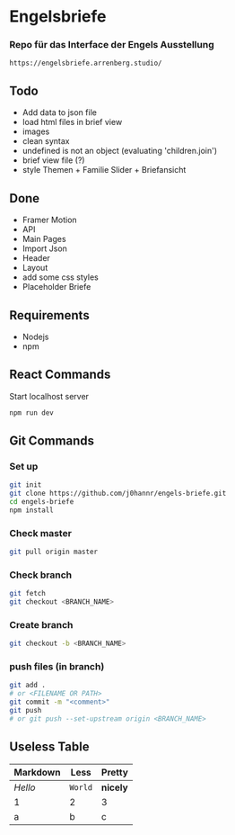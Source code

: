 # Engelsbriefe

### Repo für das Interface der Engels Ausstellung
`https://engelsbriefe.arrenberg.studio/`

## Todo

* Add data to json file
* load html files in brief view
* images
* clean syntax
* undefined is not an object (evaluating 'children.join')
* brief view file (?)
* style Themen + Familie Slider + Briefansicht

## Done

* Framer Motion
* API
* Main Pages
* Import Json
* Header
* Layout
* add some css styles
* Placeholder Briefe


## Requirements

* Nodejs
* npm

## React Commands
Start localhost server
```bash
npm run dev
```

## Git Commands

### Set up 
```bash
git init
git clone https://github.com/j0hannr/engels-briefe.git
cd engels-briefe
npm install
```
### Check master
```bash
git pull origin master
```
### Check branch
```bash
git fetch
git checkout <BRANCH_NAME>
```
### Create branch
```bash
git checkout -b <BRANCH_NAME>
```
### push files (in branch)
```bash
git add . 
# or <FILENAME OR PATH>
git commit -m "<comment>"
git push
# or git push --set-upstream origin <BRANCH_NAME> 
```

## Useless Table

Markdown | Less | Pretty
--- | --- | ---
*Hello* | `World` | **nicely**
1 | 2 | 3
a | b | c